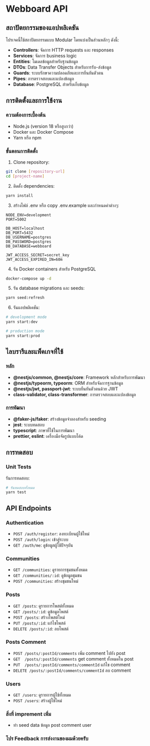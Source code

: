 # Webboard API


## สถาปัตยกรรมของแอปพลิเคชัน

โปรเจคนี้ใช้สถาปัตยกรรมแบบ Modular โดยแบ่งเป็นส่วนหลักๆ ดังนี้:

- **Controllers**: จัดการ HTTP requests และ responses
- **Services**: จัดการ business logic
- **Entities**: โมเดลข้อมูลสำหรับฐานข้อมูล
- **DTOs**: Data Transfer Objects สำหรับการรับ-ส่งข้อมูล
- **Guards**: ระบบรักษาความปลอดภัยและการยืนยันตัวตน
- **Pipes**: การตรวจสอบและแปลงข้อมูล
- **Database**: PostgreSQL สำหรับเก็บข้อมูล

## การติดตั้งและการใช้งาน

### ความต้องการเบื้องต้น
- Node.js (version 18 หรือสูงกว่า)
- Docker และ Docker Compose
- Yarn หรือ npm

### ขั้นตอนการติดตั้ง

1. Clone repository:
```bash
git clone [repository-url]
cd [project-name]
```

2. ติดตั้ง dependencies:
```bash
yarn install
```

3. สร้างไฟล์ .env หรือ copy .env.example และกำหนดค่าต่างๆ:
```env
NODE_ENV=development
PORT=5002

DB_HOST=localhost
DB_PORT=5432
DB_USERNAME=postgres
DB_PASSWORD=postgres
DB_DATABASE=webboard

JWT_ACCESS_SECRET=secret_key
JWT_ACCESS_EXPIRED_IN=60m
```

4. รัน Docker containers สำหรับ PostgreSQL
```bash
docker-compose up -d
```

5. รัน database migrations และ seeds:
```bash
yarn seed:refresh
```

6. รันแอปพลิเคชัน:
```bash
# development mode
yarn start:dev

# production mode
yarn start:prod
```

## ไลบรารีและแพ็คเกจที่ใช้

### หลัก
- **@nestjs/common, @nestjs/core**: Framework หลักสำหรับการพัฒนา
- **@nestjs/typeorm, typeorm**: ORM สำหรับจัดการฐานข้อมูล
- **@nestjs/jwt, passport-jwt**: ระบบยืนยันตัวตนด้วย JWT
- **class-validator, class-transformer**: การตรวจสอบและแปลงข้อมูล

### การพัฒนา
- **@faker-js/faker**: สร้างข้อมูลจำลองสำหรับ seeding
- **jest**: ระบบทดสอบ
- **typescript**: ภาษาที่ใช้ในการพัฒนา
- **prettier, eslint**: เครื่องมือจัดรูปแบบโค้ด

## การทดสอบ

### Unit Tests
รันการทดสอบ:
```bash
# รันทดสอบทั้งหมด
yarn test

```

## API Endpoints

### Authentication
- `POST /auth/register`: ลงทะเบียนผู้ใช้ใหม่
- `POST /auth/login`: เข้าสู่ระบบ
- `GET /auth/me`: ดูข้อมูลผู้ใช้ปัจจุบัน

### Communities
- `GET /communities`: ดูรายการชุมชนทั้งหมด
- `GET /communities/:id`: ดูข้อมูลชุมชน
- `POST /communities`: สร้างชุมชนใหม่

### Posts
- `GET /posts`: ดูรายการโพสต์ทั้งหมด
- `GET /posts/:id`: ดูข้อมูลโพสต์
- `POST /posts`: สร้างโพสต์ใหม่
- `PUT /posts/:id`: แก้ไขโพสต์
- `DELETE /posts/:id`: ลบโพสต์

### Posts Comment
- `POST /posts/:postId/comments` เพิ่ม comment ไปยัง post
- `GET  /posts/:postId/comments` get comment ทั้งหมดใน post
- `PUT  /posts/:postId/comments/commentId` แก้ไข comment
- `DELETE /posts/:postId/comments/commentId` ลบ comment

### Users
- `GET /users`: ดูรายการผู้ใช้ทั้งหมด
- `POST /users`: สร้างผู้ใช้ใหม่


### สิ่งที่ imprement เพิ่ม
- ทำ seed data ข้อมูล post comment user

### โปร Feedback การส่งงานของผมด้วยครับ
